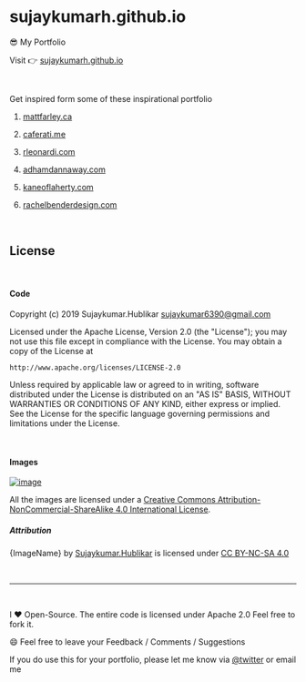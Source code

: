 # sujaykumarh.github.io

:sunglasses: My Portfolio

Visit :point_right: [sujaykumarh.github.io](https://sujaykumarh.github.io/)


<br>

Get inspired form some of these inspirational portfolio

1.  [mattfarley.ca](http://mattfarley.ca/)

2.  [caferati.me](https://caferati.me/)

3. 	[rleonardi.com](http://www.rleonardi.com/)

4. 	[adhamdannaway.com](http://www.adhamdannaway.com)

5. 	[kaneoflaherty.com](http://www.kaneoflaherty.com/)

6.  [rachelbenderdesign.com](https://www.rachelbenderdesign.com/branding)

<br>

## License

<br>

#### Code

Copyright (c) 2019 Sujaykumar.Hublikar <sujaykumar6390@gmail.com>

Licensed under the Apache License, Version 2.0 (the "License");
you may not use this file except in compliance with the License.
You may obtain a copy of the License at

	http://www.apache.org/licenses/LICENSE-2.0

Unless required by applicable law or agreed to in writing, software
distributed under the License is distributed on an "AS IS" BASIS,
WITHOUT WARRANTIES OR CONDITIONS OF ANY KIND, either express or implied.
See the License for the specific language governing permissions and
limitations under the License.

<br>

#### Images

[![image](https://i.creativecommons.org/l/by-nc-sa/4.0/88x31.png)](http://creativecommons.org/licenses/by-nc-sa/4.0/)

All the images are licensed under a [Creative Commons Attribution-NonCommercial-ShareAlike 4.0 International License](http://creativecommons.org/licenses/by-nc-sa/4.0/).

##### Attribution

{ImageName} by [Sujaykumar.Hublikar](https://sujaykumarh.github.io/) is licensed under [CC BY-NC-SA 4.0](https://creativecommons.org/licenses/by-nc-sa/4.0)

<br>

----

<br>

I :heart:  Open-Source. The entire code is licensed under Apache 2.0 Feel free to fork it.

:smile: Feel free to leave your Feedback / Comments / Suggestions


If you do use this for your portfolio, please let me know via [@twitter](https://twitter.com/sujaykumarh) or email me